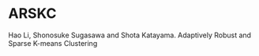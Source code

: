 # ARSKC
Hao Li, Shonosuke Sugasawa and Shota Katayama. Adaptively Robust and Sparse K-means Clustering
